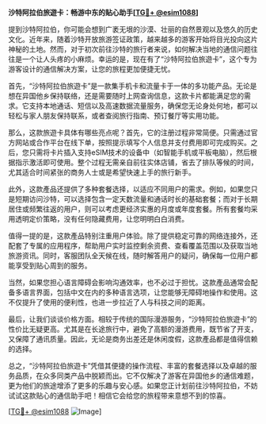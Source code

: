 **沙特阿拉伯旅遊卡：畅游中东的贴心助手[[TG💪+ @esim1088](https://t.me/s/esim1088)]**

提到沙特阿拉伯，你可能会想到广袤无垠的沙漠、壮丽的自然景观以及悠久的历史文化。近年来，随着沙特开放旅游签证政策，越来越多的游客开始将目光投向这片神秘的土地。然而，对于初次前往沙特的旅行者来说，如何解决当地的通信问题往往是一个让人头疼的小麻烦。幸运的是，现在有了“沙特阿拉伯旅遊卡”，这个专为游客设计的通信解决方案，让您的旅程更加便捷无忧。

首先，“沙特阿拉伯旅遊卡”是一款集手机卡和流量卡于一体的多功能产品。无论是想在异国他乡保持联络，还是需要随时上网查询信息，这款卡片都能满足您的需求。它支持本地通话、短信以及高速数据流量服务，确保您无论身处何地，都可以轻松与家人朋友保持联系，或者查阅旅行指南、预订餐厅等实用功能。

那么，这款旅遊卡具体有哪些亮点呢？首先，它的注册过程非常简便。只需通过官方网站或合作平台在线下单，按照提示填写个人信息并支付费用即可完成购买。之后，您只需将卡片插入支持eSIM技术的设备中（如智能手机或平板电脑），然后根据指示激活即可使用。整个过程无需亲自前往实体店铺，省去了排队等候的时间，尤其适合时间紧张的商务人士或是希望快速上手的旅行新手。

此外，这款產品还提供了多种套餐选择，以适应不同用户的需求。例如，如果您只是短期访问沙特，可以选择包含一定天数流量和通话时长的基础套餐；而对于长期居住或频繁往返的用户，则可以考虑更经济实惠的月度或年度套餐。所有套餐均采用透明定价策略，没有任何隐藏费用，让您明明白白消费。

值得一提的是，这款產品特别注重用户体验。除了提供稳定可靠的网络连接外，还配套了专属的应用程序，帮助用户实时监控剩余资费、查看覆盖范围以及获取当地旅游资讯。同时，客服团队全天候在线，随时解答用户的疑问，确保每一位用户都能享受到贴心周到的服务。

当然，如果您担心语言障碍会影响沟通效率，也不必过于担忧。这款產品通常会配备多语言界面，包括中文在内的多种语言选项，让您能够无障碍地操作和使用。这不仅提升了使用的便利性，也进一步拉近了人与科技之间的距离。

最后，让我们谈谈价格方面。相较于传统的国际漫游服务，“沙特阿拉伯旅遊卡”的性价比无疑更高。尤其是在长途旅行中，避免了高额的漫游费用，既节省了开支，又保障了通讯质量。因此，无论是商务出差还是休闲度假，这款產品都是值得信赖的选择。

总之，“沙特阿拉伯旅遊卡”凭借其便捷的操作流程、丰富的套餐选择以及卓越的服务品质，在众多同类产品中脱颖而出。它不仅解决了游客在异国他乡的通信难题，更为他们的旅途增添了更多的乐趣与安心感。如果您正计划前往沙特阿拉伯，不妨试试这款贴心的通信助手吧！相信它会给您的旅程带来意想不到的惊喜。

[[TG💪+ @esim1088](https://t.me/s/esim1088) ![Image](https://i.postimg.cc/4NQfJmqS/Snipaste-2025-05-13-00-14-12.png)]